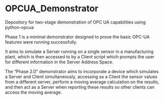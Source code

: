 # OPCUA_Demonstrator
Depository for two-stage demonstration of OPC UA capabilities using python-opcua

Phase 1 is a minimal demonstrator designed to prove the basic OPC-UA features were running successfully.  

It aims to simulate a Server running on a single sensor in a manufacturing plant, which is then accessed to by a Client script which prompts the user for different information in the Server Address Space. 

The “Phase 2.0” demonstrator aims to incorporate a device which simulates a Server and Client simultaneously, accessing as a Client the sensor values from a different server, perform a moving average calculation on the results, and then act as a Server when reporting these results so other clients can access the moving average.
